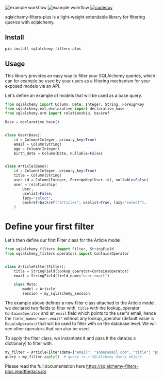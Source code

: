 ![example workflow](https://github.com/elmkarami/sqlalchemy-filters-plus/actions/workflows/release.yml/badge.svg)
![example workflow](https://github.com/elmkarami/sqlalchemy-filters-plus/actions/workflows/main.yml/badge.svg)
[![codecov](https://codecov.io/gh/elmkarami/sqlalchemy-filter/branch/main/graph/badge.svg?token=7CNX42CLIB)](https://codecov.io/gh/elmkarami/sqlalchemy-filter)

sqlalchemy-filters-plus is a light-weight extendable library for filtering queries with sqlalchemy.

Install
-

```bash
pip install sqlalchemy-fitlers-plus
```


Usage
-----

This library provides an easy way to filter your SQLAlchemy queries,
which can for example be used by your users as a filtering mechanism for your exposed models via an API.

Let's define an example of models that will be used as a base query.

```python
from sqlalchemy import Column, Date, Integer, String, ForeignKey
from sqlalchemy.ext.declarative import declarative_base
from sqlalchemy.orm import relationship, backref

Base = declarative_base()


class User(Base):
    id = Column(Integer, primary_key=True)
    email = Column(String)
    age = Column(Integer)
    birth_date = Column(Date, nullable=False)


class Article(Base):
    id = Column(Integer, primary_key=True)
    title = Column(String)
    user_id = Column(Integer, ForeignKey(User.id), nullable=False)
    user = relationship(
        User,
        uselist=False,
        lazy="select",
        backref=backref("articles", uselist=True, lazy="select"),
    )
```


Define your first filter
========================

Let's then define our first Filter class for the Article model

```python
from sqlalchemy_filters import Filter, StringField
from sqlalchemy_filters.operators import ContainsOperator


class ArticleFilter(Filter):
    title = StringField(lookup_operator=ContainsOperator)
    email = StringField(field_name="user.email")

    class Meta:
        model = Article
        session = my_sqlalchemy_session
```


The example above defines a new filter class attached to the Article model, we declared two fields to filter with, 
``title`` with the lookup_operator ``ContainsOperator`` and an ``email`` field which points to the user's email, hence the `field_name="user.email"` without any lookup_operator (default value is ``EqualsOperator``) that will be used to filter with on the database level. We will see other operators that can also be used.

To apply the filter class, we instantiate it and pass it the data(as a dictionary) to filter with.

```python
my_filter = ArticleFilter(data={"email": "some@email.com", "title": "python"})
query = my_filter.apply()  # query is a SQLAlchemy Query object
```
    




Please read the full documentation here https://sqlalchemy-filters-plus.readthedocs.io/


